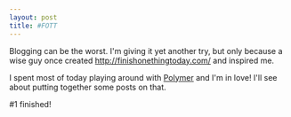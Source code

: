 ```yaml
---
layout: post
title: #FOTT
---
```


Blogging can be the worst.  I'm giving it yet another try, but only because a wise guy once created http://finishonethingtoday.com/ and inspired me.

I spent most of today playing around with [Polymer](https://www.polymer-project.org) and I'm in love!  I'll see about putting together some posts on that.

\#1 finished!
